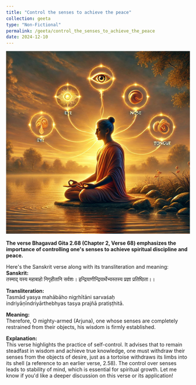 ```yaml
---
title: "Control the senses to achieve the peace"
collection: geeta
type: "Non-Fictional"
permalink: /geeta/control_the_senses_to_achieve_the_peace
date: 2024-12-10
---
```


[<img src="../images/shlok_2_68.webp" width="1000" height="500"/>](../images/shlok_2_68.webp)


**The verse Bhagavad Gita 2.68 (Chapter 2, Verse 68) emphasizes the importance of controlling one's senses to achieve spiritual discipline and peace.**

Here's the Sanskrit verse along with its transliteration and meaning:         
**Sanskrit:**       
तस्माद् यस्य महाबाहो निगृहीतानि सर्वशः।
इन्द्रियाणीन्द्रियार्थेभ्यस्तस्य प्रज्ञा प्रतिष्ठिता।।

**Transliteration:**       
Tasmād yasya mahābāho nigṛhītāni sarvaśaḥ         
indriyāṇīndriyārthebhyas tasya prajñā pratiṣṭhitā.               

**Meaning:**         
Therefore, O mighty-armed (Arjuna), one whose senses are completely restrained from their objects, his wisdom is firmly established.            

**Explanation:**      
This verse highlights the practice of self-control. It advises that to remain steadfast in wisdom and achieve true knowledge, one must withdraw their senses from the objects of desire, just as a tortoise withdraws its limbs into its shell (a reference to an earlier verse, 2.58). The control over senses leads to stability of mind, which is essential for spiritual growth.
Let me know if you'd like a deeper discussion on this verse or its application!
